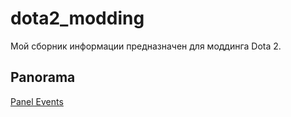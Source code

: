 # dota2_modding
Мой сборник информации предназначен для моддинга Dota 2.

## Panorama
[Panel Events](/dumps/panorama_events.md)
